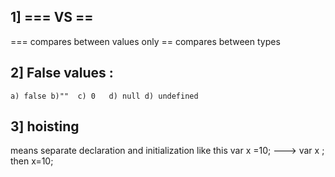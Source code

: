 ## 1] === VS ==

=== compares between values only
== compares between types

## 2] False values :

    a) false b)""  c) 0   d) null d) undefined

## 3] hoisting 
  
  means separate declaration and initialization like this 
  var x =10; ---> var x ; then x=10;
